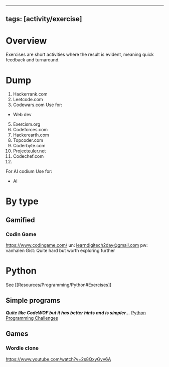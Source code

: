 
---
tags: [activity/exercise]
---

# Overview

Exercises are short activities where the result is evident, meaning quick feedback and turnaround.


# Dump

1. Hackerrank.com
2. Leetcode.com
3. Codewars.com
Use for:
- Web dev
5. Exercism.org
6. Codeforces.com
7. Hackerearth.com
8. Topcoder.com
9. Coderbyte.com
10. Projecteuler.net
11. Codechef.com
12. 

For AI
codium
Use for: 
- AI



# By type

## Gamified


### Codin Game
https://www.codingame.com/
un: learndigitech2day@gmail.com
pw: vanhalen
Gist: Quite hard but worth exploring further




# Python





See [[Resources/Programming/Python#Exercises]]






## Simple programs

***Quite like CodeWOF but it has better hints and is simpler...***
[Python Programming Challenges](https://pythonprinciples.com/challenges/)


## Games

### Wordle clone
https://www.youtube.com/watch?v=2s8QxyGvv6A

